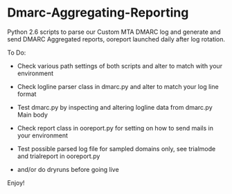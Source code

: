 Dmarc-Aggregating-Reporting
===========================

Python 2.6 scripts to parse our Custom MTA DMARC log and generate and send DMARC Aggregated reports,
ooreport launched daily after log rotation.

To Do:
- Check various path settings of both scripts and alter to match with your environment
- Check logline parser class in dmarc.py and alter to match your log line format
- Test dmarc.py by inspecting and altering logline data from dmarc.py Main body

- Check report class in ooreport.py for setting on how to send mails in your environment
- Test possible parsed log file for sampled domains only, see trialmode and trialreport in ooreport.py
- and/or do dryruns before going live

Enjoy!
